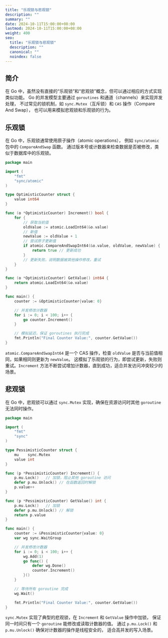 ```yaml
---
title: "乐观锁与悲观锁"
description: ""
summary: ""
date: 2024-10-11T15:00:00+08:00
lastmod: 2024-10-11T15:00:00+08:00
weight: 400
seo:
  title: "乐观锁与悲观锁"
  description: ""
  canonical: ""
  noindex: false
---
```


## 简介

在 Go 中，虽然没有直接的“乐观锁”和“悲观锁”概念，但可以通过相应的方式实现类似功能。
Go 的并发模型主要通过 `goroutines` 和通道（channels）来实现并发处理，
不过常见的锁机制，如 `sync.Mutex`（互斥锁）和 `CAS` 操作（Compare And Swap），
也可以用来模拟悲观锁和乐观锁的行为。

## 乐观锁

在 Go 中，乐观锁通常使用原子操作（atomic operations），
例如 `sync/atomic` 包中的 `CompareAndSwap` 函数。
通过版本号或计数器来检查数据是否被修改，类似于数据库中的乐观锁。

```go {frame="none"}
package main

import (
    "fmt"
    "sync/atomic"
)

type OptimisticCounter struct {
    value int64
}

func (o *OptimisticCounter) Increment() bool {
    for {
        // 获取当前值
        oldValue := atomic.LoadInt64(&o.value)
        // 新值
        newValue := oldValue + 1
        // 尝试原子更新值
        if atomic.CompareAndSwapInt64(&o.value, oldValue, newValue) {
            return true // 更新成功
        }
        // 更新失败，说明数据被其他操作修改，重试
    }
}

func (o *OptimisticCounter) GetValue() int64 {
    return atomic.LoadInt64(&o.value)
}

func main() {
    counter := &OptimisticCounter{value: 0}

    // 并发修改计数器
    for i := 0; i < 100; i++ {
        go counter.Increment()
    }

    // 模拟延迟，保证 goroutines 执行完成
    fmt.Println("Final Counter Value:", counter.GetValue())
}
```

`atomic.CompareAndSwapInt64` 是一个 CAS 操作，检查 `oldValue` 是否与当前值相同，如果相同则更新为 `newValue`。
这模拟了乐观锁的行为，即尝试更新，失败则重试。`Increment` 方法不断尝试增加计数器，直到成功，适合并发访问冲突较少的场景。

## 悲观锁

在 Go 中，悲观锁可以通过 `sync.Mutex` 实现，确保在资源访问时其他 `goroutine` 无法同时操作。

```go {frame="none"}
package main

import (
    "fmt"
    "sync"
)

type PessimisticCounter struct {
    mu    sync.Mutex
    value int
}

func (p *PessimisticCounter) Increment() {
    p.mu.Lock()   // 加锁，阻止其他 goroutine 访问
    defer p.mu.Unlock() // 在函数返回时解锁
    p.value++
}

func (p *PessimisticCounter) GetValue() int {
    p.mu.Lock()   // 加锁
    defer p.mu.Unlock() // 解锁
    return p.value
}

func main() {
    counter := &PessimisticCounter{value: 0}
    var wg sync.WaitGroup

    // 并发修改计数器
    for i := 0; i < 100; i++ {
        wg.Add(1)
        go func() {
            defer wg.Done()
            counter.Increment()
        }()
    }

    // 等待所有 goroutine 完成
    wg.Wait()

    fmt.Println("Final Counter Value:", counter.GetValue())
}
```

`sync.Mutex` 实现了典型的悲观锁，在 `Increment` 和 `GetValue` 操作中加锁，
保证同一时间只有一个 `goroutine` 能修改或读取计数器的值。
通过 `p.mu.Lock()` 和 `p.mu.Unlock()` 确保对计数器的操作是线程安全的，
适合高并发的写入场景。
